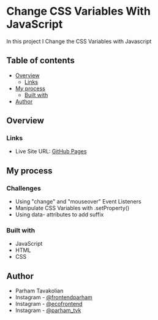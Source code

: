 # Change CSS Variables With JavaScript
In this project I Change the CSS Variables with Javascript

## Table of contents

- [Overview](#overview)
  - [Links](#links)
- [My process](#my-process)
  - [Built with](#built-with)
- [Author](#author)

## Overview

### Links

- Live Site URL: [GitHub Pages](https://frontendparham.github.io/Change-CSS-Variables-with-JS/)

## My process

### Challenges
- Using "change" and "mouseover" Event Listeners
- Manipulate CSS Variables with .setProperty()
- Using data- attributes to add suffix

### Built with

- JavaScript
- HTML
- CSS

## Author

- Parham Tavakolian
- Instagram - [@frontendparham](https://www.instagram.com/frontendparham)
- Instagram - [@ecofrontend](https://www.instagram.com/ecofrontend)
- Instagram - [@parham_tvk](https://www.instagram.com/parham_tvk)
